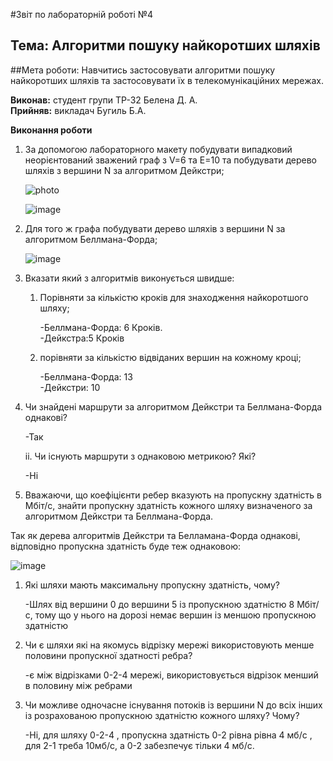 #Звіт по лабораторній роботі №4

## Тема: Алгоритми пошуку найкоротших шляхів

##Мета роботи: Навчитись застосовувати алгоритми пошуку найкоротших шляхів та застосовувати їх в телекомунікаційних мережах.

**Виконав:** студент групи ТР-32 Белена Д. А.</br>
**Прийняв:** викладач Бугиль Б.А.

**Виконання роботи**

1. За допомогою лабораторного макету побудувати випадковий неорієнтований зважений граф з V=6 та E=10 та побудувати дерево шляхів з вершини N за алгоритмом Дейкстри;

   ![photo](https://graphonline.ru/tmp/saved/mm/mmqYVIvBTwPCKBAv.png)
   
   ![image](https://user-images.githubusercontent.com/48298288/119272540-105d1880-bc0f-11eb-84a3-c2a5fafeaccc.png)

2. Для того ж графа побудувати дерево шляхів з вершини N за алгоритмом Беллмана-Форда;

   ![image](https://user-images.githubusercontent.com/48298288/119272569-3387c800-bc0f-11eb-990c-03d6a6576196.png)

3. Вказати який з алгоритмів виконується швидше:

     1. Порівняти за кількістю кроків для знаходження найкоротшого шляху;

        -Беллмана-Форда: 6 Кроків.</br>
        -Дейкстра:5 Кроків
        
     2. порівняти за кількістю відвіданих вершин на кожному кроці;

        -Беллмана-Форда: 13 </br>
        -Дейкстри: 10
        
4. Чи знайдені маршрути за алгоритмом Дейкстри та Беллмана-Форда однакові?
  
    -Так </br>
    
    ii. Чи існують маршрути з однаковою метрикою? Які?

    -Ні
    
5.  Вважаючи, що коефіцієнти ребер вказують на пропускну здатність в Мбіт/с, знайти пропускну здатність кожного шляху визначеного за алгоритмом Дейкстри та Беллмана-Форда.

   Так як дерева алгоритмів Дейкстри та Белламана-Форда однакові, відповідно пропускна здатність буде теж однаковою: 
    
   ![image](https://user-images.githubusercontent.com/48298288/119273885-a85e0080-bc15-11eb-8cae-549c17ff98cf.png)

   1. Які шляхи мають максимальну пропускну здатність, чому?
   
      -Шлях від вершини 0 до вершини 5 із пропускною здатністю 8 Мбіт/с, тому що у нього на дорозі немає вершин із меншою пропускною здатністю
      
   2. Чи є шляхи які на якомусь відрізку мережі використовують менше половини пропускної здатності ребра?
   
      -є між відрізками 0-2-4 мережі, використовується відрізок менший в половину між ребрами
      
   4. Чи можливе одночасне існування потоків із вершини N до всіх інших із розрахованою пропускною здатністю кожного шляху? Чому?

      -Ні, для шляху 0-2-4 , пропускна здатність 0-2 рівна рівна 4 мб/с , для 2-1 треба 10мб/с, а 0-2 забезпечує тільки 4 мб/с.
    
